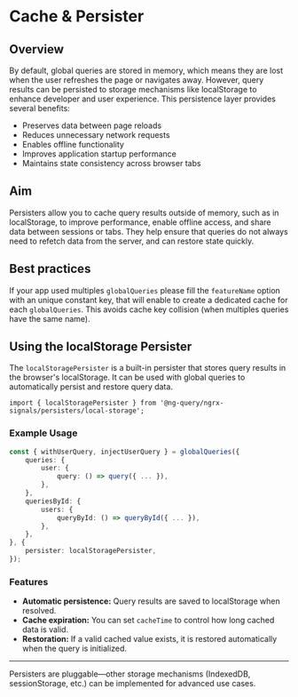 # Cache & Persister

## Overview

By default, global queries are stored in memory, which means they are lost when the user refreshes the page or navigates away. However, query results can be persisted to storage mechanisms like localStorage to enhance developer and user experience. This persistence layer provides several benefits:

- Preserves data between page reloads
- Reduces unnecessary network requests
- Enables offline functionality
- Improves application startup performance
- Maintains state consistency across browser tabs

## Aim

Persisters allow you to cache query results outside of memory, such as in localStorage, to improve performance, enable offline access, and share data between sessions or tabs. They help ensure that queries do not always need to refetch data from the server, and can restore state quickly.

## Best practices

If your app used multiples `globalQueries` please fill the `featureName` option with an unique constant key, that will enable to create a dedicated cache for each `globalQueries`. This avoids cache key collision (when multiples queries have the same name).

## Using the localStorage Persister

The `localStoragePersister` is a built-in persister that stores query results in the browser's localStorage. It can be used with global queries to automatically persist and restore query data.

`import { localStoragePersister } from '@ng-query/ngrx-signals/persisters/local-storage';`

### Example Usage

```typescript
const { withUserQuery, injectUserQuery } = globalQueries({
	queries: {
		user: {
			query: () => query({ ... }),
		},
	},
	queriesById: {
		users: {
			queryById: () => queryById({ ... }),
		},
	},
}, {
	persister: localStoragePersister,
});
```

### Features

- **Automatic persistence:** Query results are saved to localStorage when resolved.
- **Cache expiration:** You can set `cacheTime` to control how long cached data is valid.
- **Restoration:** If a valid cached value exists, it is restored automatically when the query is initialized.

---

Persisters are pluggable—other storage mechanisms (IndexedDB, sessionStorage, etc.) can be implemented for advanced use cases.
